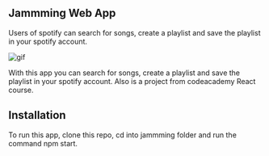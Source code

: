 ## Jammming Web App

Users of spotify can search for songs, create a playlist and save the playlist in your spotify account.
<br>

![gif](https://media.giphy.com/media/xULW8MrR8F5f0YuW8o/giphy.gif)



With this app you can search for songs, create a playlist and save the playlist in your spotify account. Also is a project from codeacademy React course.


## Installation

To run this app, clone this repo, cd into jammming folder and run the command npm start.

